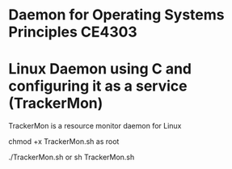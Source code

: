 # Daemon for Operating Systems Principles CE4303
# Linux Daemon using C and configuring it as a service (TrackerMon)

TrackerMon is a resource monitor daemon for Linux

chmod +x TrackerMon.sh  as root

./TrackerMon.sh 
    or 
sh TrackerMon.sh 
